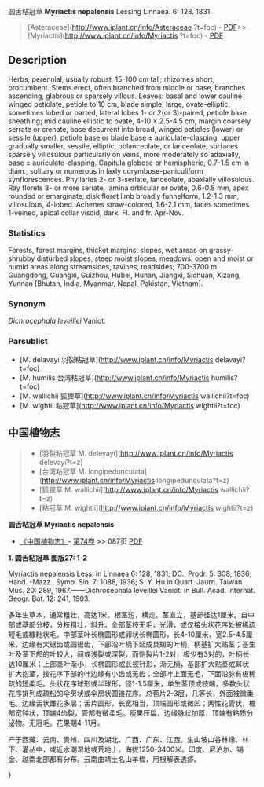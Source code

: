 圆舌粘冠草 **Myriactis nepalensis** Lessing Linnaea. 6: 128. 1831.

> [Asteraceae](http://www.iplant.cn/info/Asteraceae ?t=foc) - [PDF](http://iplant.cn/foc/pdf/Asteraceae.pdf)>>[Myriactis](http://www.iplant.cn/info/Myriactis ?t=foc) - [PDF](http://www.iplant.cn/foc/pdf/Myriactis.pdf)

## Description

Herbs, perennial, usually robust, 15-100 cm tall; rhizomes short, procumbent. Stems erect, often branched from middle or base, branches ascending, glabrous or sparsely villous. Leaves: basal and lower cauline winged petiolate, petiole to 10 cm, blade simple, large, ovate-elliptic, sometimes lobed or parted, lateral lobes 1- or 2(or 3)-paired, petiole base sheathing; mid cauline elliptic to ovate, 4-10 × 2.5-4.5 cm, margin coarsely serrate or crenate, base decurrent into broad, winged petioles (lower) or sessile (upper), petiole base or blade base ± auriculate-clasping; upper gradually smaller, sessile, elliptic, oblanceolate, or lanceolate, surfaces sparsely villosulous particularly on veins, more moderately so adaxially, base ± auriculate-clasping. Capitula globose or hemispheric, 0.7-1.5 cm in diam., solitary or numerous in laxly corymbose-paniculiform synflorescences. Phyllaries 2- or 3-seriate, lanceolate, abaxially villosulous. Ray florets 8- or more seriate, lamina orbicular or ovate, 0.6-0.8 mm, apex rounded or emarginate; disk floret limb broadly funnelform, 1.2-1.3 mm, villosulous, 4-lobed. Achenes straw-colored, 1.6-2.1 mm, faces sometimes 1-veined, apical collar viscid, dark. Fl. and fr. Apr-Nov.

### Statistics
Forests, forest margins, thicket margins, slopes, wet areas on grassy-shrubby disturbed slopes, steep moist slopes, meadows, open and moist or humid areas along streamsides, ravines, roadsides; 700-3700 m. Guangdong, Guangxi, Guizhou, Hubei, Hunan, Jiangxi, Sichuan, Xizang, Yunnan [Bhutan, India, Myanmar, Nepal, Pakistan, Vietnam].

### Synonym
*Dichrocephala leveillei* Vaniot.

### Parsublist

* [M.  delavayi  羽裂粘冠草](http://www.iplant.cn/info/Myriactis delavayi?t=foc)
* [M.  humilis  台湾粘冠草](http://www.iplant.cn/info/Myriactis humilis?t=foc)
* [M.  wallichii  狐狸草](http://www.iplant.cn/info/Myriactis wallichii?t=foc)
* [M.  wightii  粘冠草](http://www.iplant.cn/info/Myriactis wightii?t=foc)

## 中国植物志

> * [羽裂粘冠草  M.  delevayi](http://www.iplant.cn/info/Myriactis delevayi?t=z)
> * [台湾粘冠草  M.  longipedunculata](http://www.iplant.cn/info/Myriactis longipedunculata?t=z)
> * [狐狸草  M.  wallichii](http://www.iplant.cn/info/Myriactis wallichii?t=z)
> * [粘冠草  M.  wightii](http://www.iplant.cn/info/Myriactis wightii?t=z)

**圆舌粘冠草 Myriactis nepalensis**

* [《中国植物志》](http://www.iplant.cn/frps)- [第74卷](http://www.iplant.cn/frps/vol/74) >> 087页 [PDF](http://www.iplant.cn/frps/pdf/74/087.pdf)

**1. 圆舌粘冠草 图版27: 1-2**

Myriactis nepalensis Less. in Linnaea 6: 128, 1831; DC., Prodr. 5: 308, 1836; Hand. -Mazz., Symb. Sin. 7: 1088, 1936; S. Y. Hu in Quart. Jaurn. Taiwan Mus. 20: 289, 1967.——Dichrocephala leveillei Vaniot. in Bull. Acad. Internat. Geogr. Bot. 12: 241, 1903.

多年生草本，通常粗壮，高达1米。根茎短，横走。茎直立，基部径达1厘米。自中部或基部分枝，分枝粗壮，斜升。全部茎枝无毛，光滑，或仅接头状花序处被稀疏短毛或糠粃状毛。中部茎叶长椭圆形或卵状长椭圆形，长4-10厘米，宽2.5-4.5厘米，边缘有大锯齿或圆锯齿，下部沿叶柄下延成具翅的叶柄，柄基扩大贴茎；基生叶及茎下部的叶较大，间或浅裂或深裂，而侧裂片1-2对，极少有3对的，叶柄长达10厘米；上部茎叶渐小，长椭圆形或长披针形，渐无柄，基部扩大贴茎或耳状扩大抱茎，接花序下部的叶边缘有小齿或无齿；全部叶上面无毛，下面沿脉有极稀疏的短柔毛。头状花序球形或半球形，径1-1.5厘米，单生茎顶或枝端，多数头状花序排列成疏松的伞房状或伞房状圆锥花序。总苞片2-3层，几等长，外面被微柔毛。边缘舌状雌花多层；舌片圆形，长宽相当，顶端圆形或微凹；两性花管状，檐部宽钟状，顶端4齿裂，管部有微柔毛。瘦果压扁，边缘脉状加厚，顶端有粘质分泌物。无冠毛。花果期4-11月。

产于西藏、云南、贵州、四川及湖北、广西、广东、江西。生山坡山谷林缘、林下、灌丛中，或近水潮湿地或荒地上。海拔1250-3400米。印度、尼泊尔、锡金、越南北部都有分布。云南曲靖土名山羊梅，用根解表透疹。

}